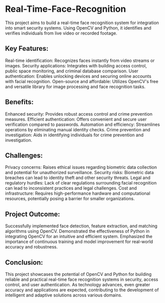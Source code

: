 # Real-Time-Face-Recognition
This project aims to build a real-time face recognition system for integration into smart security systems. Using OpenCV and Python, it identifies and verifies individuals from live video or recorded footage.

## Key Features:
Real-time identification: Recognizes faces instantly from video streams or images. Security applications: Integrates with building access control, public space monitoring, and criminal database comparison. User authentication: Enables unlocking devices and securing online accounts with facial recognition. Open-source and affordable: Utilizes OpenCV's free and versatile library for image processing and face recognition tasks.

## Benefits:
Enhanced security: Provides robust access control and crime prevention measures. Efficient authentication: Offers convenient and secure user verification compared to passwords. Automation and efficiency: Streamlines operations by eliminating manual identity checks. Crime prevention and investigation: Aids in identifying individuals for crime prevention and investigation.

## Challenges:
Privacy concerns: Raises ethical issues regarding biometric data collection and potential for unauthorized surveillance. Security risks: Biometric data breaches can lead to identity theft and other security threats. Legal and regulatory hurdles: Lack of clear regulations surrounding facial recognition can lead to inconsistent practices and legal challenges. Cost and infrastructure: Requires high-performance hardware and computational resources, potentially posing a barrier for smaller organizations.

## Project Outcome: 
Successfully implemented face detection, feature extraction, and matching algorithms using OpenCV. Demonstrated the effectiveness of Python in integrating OpenCV for an intuitive and efficient system. Emphasized the importance of continuous training and model improvement for real-world accuracy and robustness.

## Conclusion:
This project showcases the potential of OpenCV and Python for building reliable and practical real-time face recognition systems in security, access control, and user authentication. As technology advances, even greater accuracy and applications are expected, contributing to the development of intelligent and adaptive solutions across various domains.

